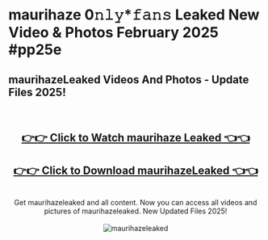 # maurihaze 0𝚗𝚕𝚢*𝚏𝚊𝚗𝚜 Leaked New Video & Photos February 2025 #pp25e

<h2>maurihazeLeaked Videos And Photos - Update Files 2025!</h2>
<br>
<div align="center">
<h2><a href="https://mediaupload.pro?title=maurihaze&ref=11F" rel="nofollow">👉👉 Click to Watch maurihaze Leaked 👈👈</a></h2>
<h2><a href="https://mediaupload.pro?title=maurihaze&ref=11F" rel="nofollow">👉👉 Click to Download maurihazeLeaked 👈👈</a></h2>
<br>
Get maurihazeleaked and all content. Now you can access all videos and pictures of maurihazeleaked. New Updated Files 2025!
<br>
<br>
<a href="https://mediaupload.pro?title=maurihaze&ref=11F" rel="nofollow" data-target="animated-image.originalLink"><img src="https://i.ibb.co/Gkj2r4b/banner.png" alt="maurihazeleaked" style="max-width: 100%; display: inline-block;" data-target="animated-image.originalImage"></a>
</div>
<br>

